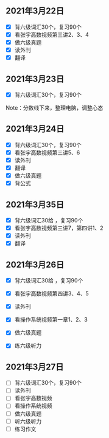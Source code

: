 ## 2021年3月22日

- [x] 背六级词汇30个，复习90个
- [x] 看张宇高数视频第三讲2、3、4
- [x] 做六级真题
- [x] 读外刊
- [x] 翻译

## 2021年3月23日

- [x] 背六级词汇30个，复习90个

Note：分数线下来，整理电脑，调整心态

## 2021年3月24日

- [x] 背六级词汇30个，复习90个
- [x] 看张宇高数视频第三讲5、6
- [x] 读外刊
- [x] 翻译
- [x] 做六级真题
- [x] 背公式

## 2021年3月35日

- [x] 背六级词汇30给 ，复习90个
- [x] 看张宇高数视频第三讲7，第四讲1、2
- [x] 读外刊
- [x] 翻译

## 2021年3月26日

- [x] 背六级词汇30给 ，复习90个
- [x] 看张宇高数视频第四讲3、4、5
- [x] 读外刊
- [x] 看操作系统视频第一章1、2、3
- [x] 做六级真题
- [x] 练六级听力


## 2021年3月27日

- [ ] 背六级词汇30个，复习90个
- [ ] 读外刊
- [ ] 看张宇高数视频
- [ ] 看操作系统视频
- [ ] 做六级真题
- [ ] 听六级听力
- [ ] 练习作文